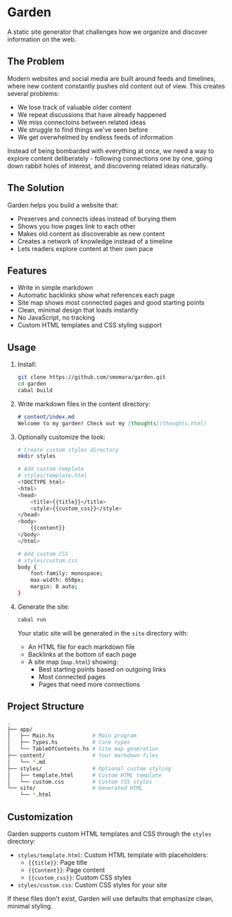 # Garden

A static site generator that challenges how we organize and
discover information on the web.

## The Problem

Modern websites and social media are built around feeds and timelines,
where new content constantly pushes old content out of view.
This creates several problems:

* We lose track of valuable older content
* We repeat discussions that have already happened
* We miss connectoins between related ideas
* We struggle to find things we've seen before
* We get overwhelmed by endless feeds of information

Instead of being bombarded with everything at once,
we need a way to explore content deliberately -
following connections one by one,
going down rabbit holes of interest,
and discovering related ideas naturally.

## The Solution

Garden helps you build a website that:

* Preserves and connects ideas instead of burying them
* Shows you how pages link to each other
* Makes old content as discoverable as new content
* Creates a network of knowledge instead of a timeline
* Lets readers explore content at their own pace

## Features

* Write in simple markdown
* Automatic backlinks show what references each page
* Site map shows most connected pages and good starting points
* Clean, minimal design that loads instantly
* No JavaScript, no tracking
* Custom HTML templates and CSS styling support

## Usage

1. Install:

    ```bash
    git clone https://github.com/smomara/garden.git
    cd garden
    cabal build
    ```

2. Write markdown files in the content directory:

    ```markdown
    # content/index.md
    Welcome to my garden! Check out my [thoughts](thoughts.html)
    ```

3. Optionally customize the look:

    ```bash
    # Create custom styles directory
    mkdir styles

    # Add custom template
    # styles/template.html
    <!DOCTYPE html>
    <html>
    <head>
        <title>{{title}}</title>
        <style>{{custom_css}}</style>
    </head>
    <body>
        {{content}}
    </body>
    </html>

    # Add custom CSS
    # styles/custom.css
    body {
        font-family: monospace;
        max-width: 650px;
        margin: 0 auto;
    }
    ```

4. Generate the site:

    ```bash
    cabal run
    ```

    Your static site will be generated in the `site` directory with:
      * An HTML file for each markdown file
      * Backlinks at the bottom of each page
      * A site map (`map.html`) showing:
        * Best starting points based on outgoing links
        * Most connected pages
        * Pages that need more connections

## Project Structure

```bash
.
├── app/
│   ├── Main.hs            # Main program
│   ├── Types.hs           # Core types
│   └── TableOfContents.hs # Site map generation
├── content/               # Your markdown files
│   └── *.md
├── styles/                # Optional custom styling
│   ├── template.html      # Custom HTML template
│   └── custom.css         # Custom CSS styles
└── site/                  # Generated HTML
    └── *.html
```

## Customization

Garden supports custom HTML templates and CSS through the `styles` directory:

* `styles/template.html`: Custom HTML template with placeholders:
  * `{{title}}`: Page title
  * `{{Content}}`: Page content
  * `{{custom_css}}`: Custom CSS styles
* `styles/custom.css`: Custom CSS styles for your site

If these files don't exist, Garden will use defaults
that emphasize clean, minimal styling.
